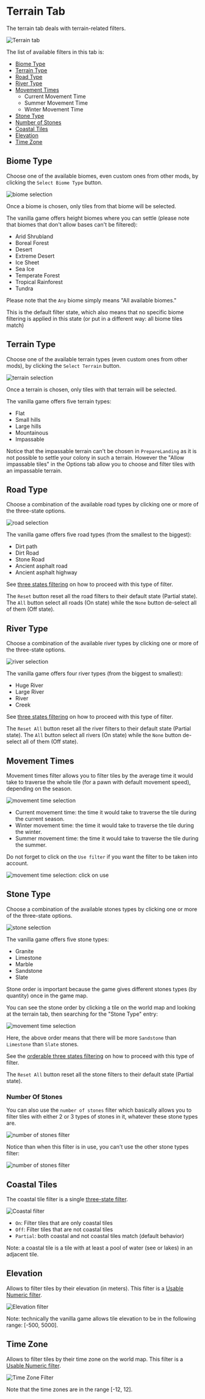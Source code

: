 ﻿Terrain Tab
===========
The terrain tab deals with terrain-related filters.

![Terrain tab](assets/terrain_tab.png)

The list of available filters in this tab is:

- [Biome Type](#biome-type)
- [Terrain Type](#terrain-type)
- [Road Type](#road-type)
- [River Type](#river-type)
- [Movement Times](#movement-times)
    - Current Movement Time
    - Summer Movement Time
    - Winter Movement Time
- [Stone Type](#stone-type)
 - [Number of Stones](#number-of-stones)
- [Coastal Tiles](#coastal-tiles)
- [Elevation](#elevation)
- [Time Zone](#time-zone)

Biome Type
----------

Choose one of the available biomes, even custom ones from other mods, by clicking the `Select Biome Type` button.

![biome selection](assets/biomes.png)

Once a biome is chosen, only tiles from that biome will be selected.

The vanilla game offers height biomes where you can settle (please note that biomes that don't allow bases can't be filtered):
- Arid Shrubland
- Boreal Forest
- Desert
- Extreme Desert
- Ice Sheet
- Sea Ice
- Temperate Forest
- Tropical Rainforest
- Tundra

Please note that the `Any` biome simply means "All available biomes."

This is the default filter state, which also means that no specific biome filtering is applied in this state (or put in a different way: all biome tiles match)

Terrain Type
------------

Choose one of the available terrain types (even custom ones from other mods), by clicking the `Select Terrain` button.

![terrain selection](assets/select_terrain.png)

Once a terrain is chosen, only tiles with that terrain will be selected.

The vanilla game offers five terrain types:
- Flat
- Small hills
- Large hills
- Mountainous
- Impassable

Notice that the impassable terrain can't be chosen in `PrepareLanding` as it is not possible to settle your colony in such a terrain.
However the "Allow impassable tiles" in the Options tab allow you to choose and filter tiles with an impassable terrain.

Road Type
---------

Choose a combination of the available road types by clicking one or more of the three-state options.

![road selection](assets/select_road.png)

The vanilla game offers five road types (from the smallest to the biggest):
- Dirt path
- Dirt Road
- Stone Road
- Ancient asphalt road
- Ancient asphalt highway

See [three states filtering](filtering.md#three-states) on how to proceed with this type of filter.

The `Reset` button reset all the road filters to their default state (Partial state). The `All` button select all roads (On state) while the `None` button de-select all of them (Off state).

River Type
----------

Choose a combination of the available river types by clicking one or more of the three-state options.

![river selection](assets/select_river.png)

The vanilla game offers four river types (from the biggest to smallest):
- Huge River
- Large River
- River
- Creek

See [three states filtering](filtering.md#three-states) on how to proceed with this type of filter.

The `Reset All` button reset all the river filters to their default state (Partial state). The `All` button select all rivers (On state) while the `None` button de-select all of them (Off state).

Movement Times
--------------

Movement times filter allows you to filter tiles by the average time it would take to traverse the whole tile (for a pawn with default movement speed), depending on the season.

![movement time selection](assets/select_movement_times.png)

- Current movement time: the time it would take to traverse the tile during the current season.
- Winter movement time: the time it would take to traverse the tile during the winter.
- Summer movement time: the time it would take to traverse the tile during the summer.

Do not forget to click on the `Use filter` if you want the filter to be taken into account.

![movement time selection: click on use](assets/select_movement_times_2.png)

Stone Type
----------

Choose a combination of the available stones types by clicking one or more of the three-state options.

![stone selection](assets/select_stone.png)

The vanilla game offers five stone types:
- Granite
- Limestone
- Marble
- Sandstone
- Slate

Stone order is important because the game gives different stones types (by quantity) once in the game map.

You can see the stone order by clicking a tile on the world map and looking at the terrain tab, then searching for the "Stone Type" entry:

![movement time selection](assets/stone_order_terrain_tab.png)

Here, the above order means that there will be more `Sandstone` than `Limestone` than `Slate` stones.

See the [orderable three states filtering](filtering.md#orderable-three-states) on how to proceed with this type of filter.

The `Reset All` button reset all the stone filters to their default state (Partial state).

### Number Of Stones

You can also use the `number of stones` filter which basically allows you to filter tiles with either 2 or 3 types of stones in it, whatever these stone types are.

![number of stones filter](assets/num_of_stones.png)

Notice than when this filter is in use, you can't use the other stone types filter:

![number of stones filter](assets/num_of_stones2.png)

Coastal Tiles
-------------

The coastal tile filter is a single [three-state filter](filtering.md#orderable-three-states).

![Coastal filter](assets/select_coastal.png)

- `On`: Filter tiles that are only coastal tiles
- `Off`: Filter tiles that are not coastal tiles
- `Partial`: both coastal and not coastal tiles match (default behavior)

Note: a coastal tile is a tile with at least a pool of water (see or lakes) in an adjacent tile.

Elevation
---------

Allows to filter tiles by their elevation (in meters). This filter is a [Usable Numeric filter](filtering.md#usable-numeric).

![Elevation filter](assets/select_elevation.png)

Note: technically the vanilla game allows tile elevation to be in the following range: [-500, 5000].

Time Zone
---------

Allows to filter tiles by their time zone on the world map. This filter is a [Usable Numeric filter](filtering.md#usable-numeric).

![Time Zone Filter](assets/select_time_zone.png)

Note that the time zones are in the range [-12, 12].